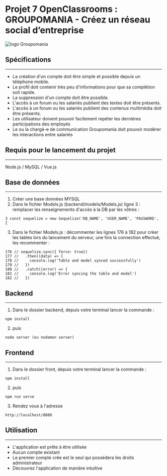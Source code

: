# Projet 7 OpenClassrooms : GROUPOMANIA - Créez un réseau social d’entreprise

![logo Groupomania](https://github.com/Ahmedson/groupomania/blob/main/frontend/src/assets/logoLogin.png)
## Spécifications 

***

- La création d'un compte doit être simple et possible depuis un téléphone mobile.
- Le profil doit contenir très peu d'informations pour que sa complétion soit rapide.
- La suppression d'un compte doit être possible.
- L'accès à un forum ou les salariés publient des textes doit être présents.
- L'accès à un forum ou les salariés publient des contenus multimédia doit être présents.
- Les utilisateur doivent pouvoir facilement repéter les dernières participations des employés
- Le ou la chargé-e de communication Groupomania doit pouvoir modérer les interactions entre salariés

## Requis pour le lancement du projet

***

Node.js / MySQL / Vue.js 
## Base de données

***

1. Créer une base données MYSQL
2. Dans le fichier Models.js (backend/models/Models.js) ligne 3 : remplacer les renseignements d'accès à la DB par les vôtres :
```
3 const sequelize = new Sequelize('DB_NAME', 'USER_NAME', 'PASSWORD', {
```
3. Dans le fichier Models.js : décommenter les lignes 176 à 182 pour créer les tables lors du lancement du serveur, une fois la connection effectué, les recommenter :
```
176 // sequelize.sync({ force: true})
177 //   .then((data) => {
178 //     console.log('Table and model synced successfully')
179 //   })
180 //   .catch((error) => {
181 //     console.log('Error syncing the table and model')
182 //   })
```
## Backend

***

1. Dans le dossier backend, depuis votre terminal lancer la commande :

```
npm install
```

2. puis

```
node server (ou nodemon server)
```

## Frontend

***

1. Dans le dossier front, depuis votre terminal lancer la commande :

```
npm install
```

2. puis

```
npm run serve
```

3. Rendez vous à l'adresse

```
http://localhost/8080
```

## Utilisation

***

- L'application est prête à être utilisée
- Aucun compte existant
- Le premier compte crée est le seul qui possédera les droits administrateur
- Découvrez l'application de manière intuitive